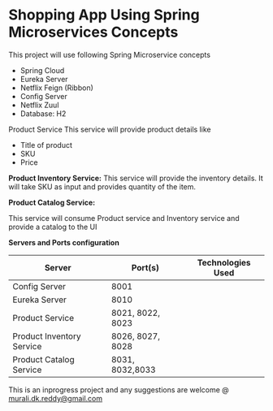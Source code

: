 # Shopping App Using Spring Microservices Concepts

This project will use following Spring Microservice concepts
* Spring Cloud 
* Eureka Server
* Netflix Feign (Ribbon)
* Config Server
* Netflix Zuul
* Database: H2

Product Service
This service will provide product details like
* Title of product
* SKU
* Price



__Product Inventory Service:__
This service will provide the inventory details. It will take SKU as input and provides quantity of the item. 


__Product Catalog Service:__

This service will consume Product service and Inventory service and provide a catalog to the UI

__Servers and Ports configuration__

Server | Port(s)| Technologies Used
-------|-------|-------
Config Server| 8001|
Eureka Server| 8010|
Product Service|8021, 8022, 8023|
Product Inventory Service|8026, 8027, 8028|
Product Catalog Service|8031, 8032,8033|

This is an inprogress project and any suggestions are welcome @ murali.dk.reddy@gmail.com
